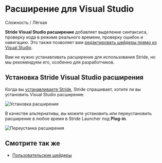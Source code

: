 # Расширение для Visual Studio

<span class="label label-doc-level">Сложность / Лёгкая</span>

**Stride Visual Studio расширение** добавляет выделение синтаксиса, проверку кода в режиме реального времени, проверку ошибок и навигацию. Это также позволяет вам [редактировать шейдеры прямо из Visual Studio](../graphics/effects-and-shaders/custom-shaders.md).

Вам не нужно устанавливать расширение для использования Stride, но мы рекомендуем его, особенно для разработчиков.

## Установка Stride Visual Studio расширения

Когда вы [устанавливаете Stride](install-stride.md), Stride спрашивает, хотите ли вы установить Visual Studio расширение.

![Установка расширения](media/install-VS-plug-in-prompt.png)

В качестве альтернативы, вы можете установить или переустановить расширение в любое время в Stride Launcher под **Plug-in**.

![Переустанка расширения](media/reinstall-extension.png)

## Смотрите так же

* [Пользовательские шейдеры](../graphics/effects-and-shaders/custom-shaders.md)